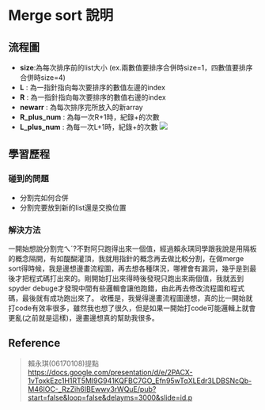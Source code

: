 # Merge sort 說明

## 流程圖
* **size**:為每次排序前的list大小 (ex.兩數值要排序合併時size=1，四數值要排序合併時size=4)
* **L** : 為一指針指向每次要排序的數值左邊的index
* **R** : 為一指針指向每次要排序的數值右邊的index
* **newarr** : 為每次排序完所放入的新array
* **R_plus_num** : 為每一次R+1時，紀錄+的次數
* **L_plus_num** : 為每一次L+1時，紀錄+的次數
![](https://i.imgur.com/cMk3qGs.png)

## 學習歷程
### 碰到的問題
* 分割完如何合併
* 分割完要放到新的list還是交換位置
### 解決方法
一開始想說分割完ㄟˊ?不對阿只跑得出來一個值，經過賴永琪同學跟我說是用隔板的概念隔開，有如醍醐灌頂，我就用指針的概念再去做比較分割，在做merge sort得時候，我是邊想邊畫流程圖，再去想各種琪況，哪裡會有漏洞，幾乎是到最後才把程式碼打出來的。剛開始打出來得時後發現只跑出來兩個值，我就丟到spyder debuge才發現中間有些邏輯會讓他跑錯，由此再去修改流程圖和程式碼，最後就有成功跑出來了。
收穫是，我覺得邊畫流程圖邊想，真的比一開始就打code有效率很多，雖然我也想了很久，但是如果一開始打code可能邏輯上就會更亂(之前就是這樣)，邊畫邊想真的幫助我很多。
## Reference
> 賴永琪(06170108)提點
> https://docs.google.com/presentation/d/e/2PACX-1vToxkEzc1H1RT5MI9G941KQFBC7GO_Efn95wTqXLEdr3LDBSNcQb-M46IOC-_RzZih6IBEwwy3rWQuE/pub?start=false&loop=false&delayms=3000&slide=id.p
